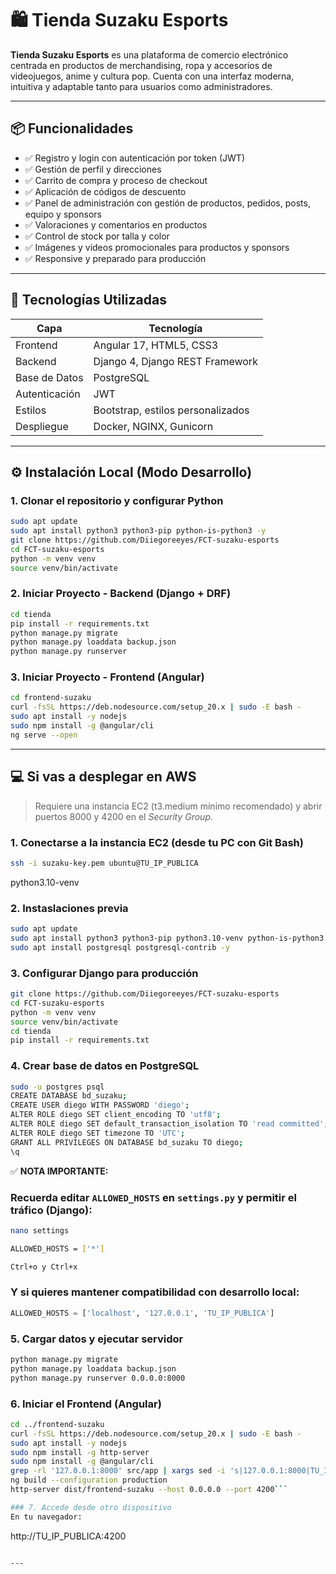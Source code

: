 # 🛍️ Tienda Suzaku Esports

**Tienda Suzaku Esports** es una plataforma de comercio electrónico centrada en productos de merchandising, ropa y accesorios de videojuegos, anime y cultura pop. Cuenta con una interfaz moderna, intuitiva y adaptable tanto para usuarios como administradores.

---

## 📦 Funcionalidades

- ✅ Registro y login con autenticación por token (JWT)
- ✅ Gestión de perfil y direcciones
- ✅ Carrito de compra y proceso de checkout
- ✅ Aplicación de códigos de descuento
- ✅ Panel de administración con gestión de productos, pedidos, posts, equipo y sponsors
- ✅ Valoraciones y comentarios en productos
- ✅ Control de stock por talla y color
- ✅ Imágenes y videos promocionales para productos y sponsors
- ✅ Responsive y preparado para producción

---

## 🚀 Tecnologías Utilizadas

| Capa       | Tecnología                 |
|------------|----------------------------|
| Frontend   | Angular 17, HTML5, CSS3    |
| Backend    | Django 4, Django REST Framework |
| Base de Datos | PostgreSQL              |
| Autenticación | JWT                     |
| Estilos    | Bootstrap, estilos personalizados |
| Despliegue | Docker, NGINX, Gunicorn    |

---

## ⚙️ Instalación Local (Modo Desarrollo)

### 1. Clonar el repositorio y configurar Python
```bash
sudo apt update
sudo apt install python3 python3-pip python-is-python3 -y  
git clone https://github.com/Diiegoreeyes/FCT-suzaku-esports
cd FCT-suzaku-esports
python -m venv venv
source venv/bin/activate
```

### 2. Iniciar Proyecto - Backend (Django + DRF)
```bash
cd tienda
pip install -r requirements.txt
python manage.py migrate
python manage.py loaddata backup.json
python manage.py runserver
```

### 3. Iniciar Proyecto - Frontend (Angular)
```bash
cd frontend-suzaku
curl -fsSL https://deb.nodesource.com/setup_20.x | sudo -E bash -
sudo apt install -y nodejs
sudo npm install -g @angular/cli
ng serve --open
```

---

## 💻 Si vas a desplegar en AWS

> Requiere una instancia EC2 (t3.medium mínimo recomendado) y abrir puertos 8000 y 4200 en el *Security Group*.

### 1. Conectarse a la instancia EC2 (desde tu PC con Git Bash)
```bash
ssh -i suzaku-key.pem ubuntu@TU_IP_PUBLICA
```
python3.10-venv

### 2. Instaslaciones previa
```bash
sudo apt update
sudo apt install python3 python3-pip python3.10-venv python-is-python3 -y
sudo apt install postgresql postgresql-contrib -y
```

### 3. Configurar Django para producción
```bash
git clone https://github.com/Diiegoreeyes/FCT-suzaku-esports
cd FCT-suzaku-esports
python -m venv venv
source venv/bin/activate
cd tienda
pip install -r requirements.txt
```

### 4. Crear base de datos en PostgreSQL
```bash
sudo -u postgres psql
CREATE DATABASE bd_suzaku;
CREATE USER diego WITH PASSWORD 'diego';
ALTER ROLE diego SET client_encoding TO 'utf8';
ALTER ROLE diego SET default_transaction_isolation TO 'read committed';
ALTER ROLE diego SET timezone TO 'UTC';
GRANT ALL PRIVILEGES ON DATABASE bd_suzaku TO diego;
\q
```

✅ **NOTA IMPORTANTE:** 
### Recuerda editar `ALLOWED_HOSTS` en `settings.py` y permitir el tráfico (Django):
```bash
nano settings

ALLOWED_HOSTS = ['*']

Ctrl+o y Ctrl+x
```
### Y si quieres mantener compatibilidad con desarrollo local:
```python
ALLOWED_HOSTS = ['localhost', '127.0.0.1', 'TU_IP_PUBLICA']
```



### 5. Cargar datos y ejecutar servidor
```bash
python manage.py migrate
python manage.py loaddata backup.json
python manage.py runserver 0.0.0.0:8000
```



### 6. Iniciar el Frontend (Angular)
```bash
cd ../frontend-suzaku
curl -fsSL https://deb.nodesource.com/setup_20.x | sudo -E bash -
sudo apt install -y nodejs
sudo npm install -g http-server 
sudo npm install -g @angular/cli
grep -rl '127.0.0.1:8000' src/app | xargs sed -i 's|127.0.0.1:8000|TU_IP_PUBLICA:8000|g'
ng build --configuration production
http-server dist/frontend-suzaku --host 0.0.0.0 --port 4200```

### 7. Accede desde otro dispositivo
En tu navegador:  
```
http://TU_IP_PUBLICA:4200
```

---


